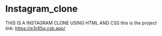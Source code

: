 # Instagram_clone
THIS IS A INSTAGRAM CLONE USING HTML AND CSS
this is the project link: https://e3r85q.csb.app/
